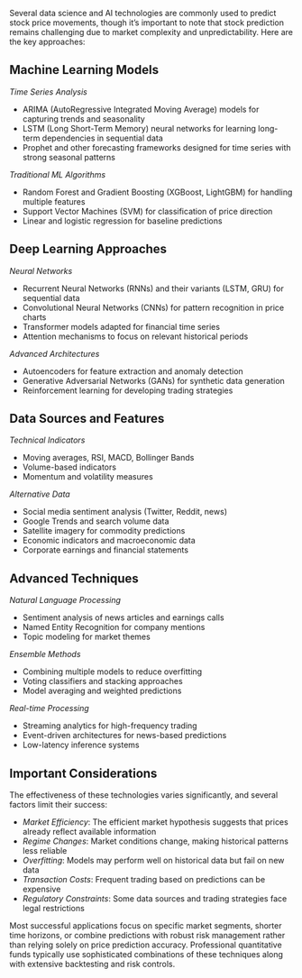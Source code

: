 Several data science and AI technologies are commonly used to predict stock price movements, though it’s important to note that stock prediction remains challenging due to market complexity and unpredictability. Here are the key approaches:

## Machine Learning Models

*Time Series Analysis*

- ARIMA (AutoRegressive Integrated Moving Average) models for capturing trends and seasonality
- LSTM (Long Short-Term Memory) neural networks for learning long-term dependencies in sequential data
- Prophet and other forecasting frameworks designed for time series with strong seasonal patterns

*Traditional ML Algorithms*

- Random Forest and Gradient Boosting (XGBoost, LightGBM) for handling multiple features
- Support Vector Machines (SVM) for classification of price direction
- Linear and logistic regression for baseline predictions

## Deep Learning Approaches

*Neural Networks*

- Recurrent Neural Networks (RNNs) and their variants (LSTM, GRU) for sequential data
- Convolutional Neural Networks (CNNs) for pattern recognition in price charts
- Transformer models adapted for financial time series
- Attention mechanisms to focus on relevant historical periods

*Advanced Architectures*

- Autoencoders for feature extraction and anomaly detection
- Generative Adversarial Networks (GANs) for synthetic data generation
- Reinforcement learning for developing trading strategies

## Data Sources and Features

*Technical Indicators*

- Moving averages, RSI, MACD, Bollinger Bands
- Volume-based indicators
- Momentum and volatility measures

*Alternative Data*

- Social media sentiment analysis (Twitter, Reddit, news)
- Google Trends and search volume data
- Satellite imagery for commodity predictions
- Economic indicators and macroeconomic data
- Corporate earnings and financial statements

## Advanced Techniques

*Natural Language Processing*

- Sentiment analysis of news articles and earnings calls
- Named Entity Recognition for company mentions
- Topic modeling for market themes

*Ensemble Methods*

- Combining multiple models to reduce overfitting
- Voting classifiers and stacking approaches
- Model averaging and weighted predictions

*Real-time Processing*

- Streaming analytics for high-frequency trading
- Event-driven architectures for news-based predictions
- Low-latency inference systems

## Important Considerations

The effectiveness of these technologies varies significantly, and several factors limit their success:

- *Market Efficiency*: The efficient market hypothesis suggests that prices already reflect available information
- *Regime Changes*: Market conditions change, making historical patterns less reliable
- *Overfitting*: Models may perform well on historical data but fail on new data
- *Transaction Costs*: Frequent trading based on predictions can be expensive
- *Regulatory Constraints*: Some data sources and trading strategies face legal restrictions

Most successful applications focus on specific market segments, shorter time horizons, or combine predictions with robust risk management rather than relying solely on price prediction accuracy. Professional quantitative funds typically use sophisticated combinations of these techniques along with extensive backtesting and risk controls.
